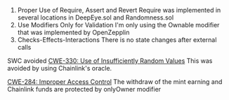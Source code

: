 1. Proper Use of Require, Assert and Revert
Require was implemented in several locations in DeepEye.sol and Randomness.sol
2. Use Modifiers Only for Validation
I'm only using the Ownable modifier that was implemented by OpenZepplin
3. Checks-Effects-Interactions
There is no state changes after external calls

SWC avoided
[CWE-330: Use of Insufficiently Random Values](https://cwe.mitre.org/data/definitions/330.html)
This was avoided by using Chainlink's oracle.

[CWE-284: Improper Access Control](https://cwe.mitre.org/data/definitions/284.html)
The withdraw of the mint earning and Chainlink funds are protected by onlyOwner modifier